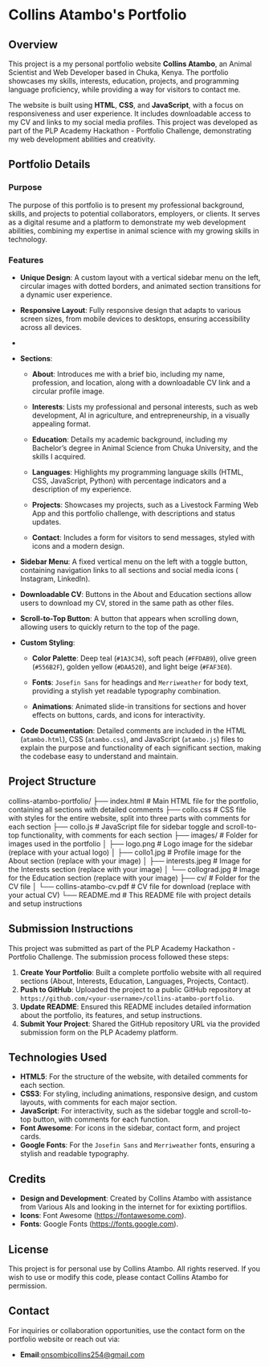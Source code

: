 # Collins Atambo's Portfolio

## Overview

This project is a my  personal portfolio website  **Collins Atambo**, an Animal Scientist and Web Developer based in Chuka, Kenya. The portfolio showcases my skills, interests, education, projects, and programming language proficiency, while providing a way for visitors to contact me.

The website is built using **HTML**, **CSS**, and **JavaScript**, with a focus on responsiveness and user experience. It includes downloadable access to my CV and links to my social media profiles. This project was developed as part of the PLP Academy Hackathon - Portfolio Challenge, demonstrating my web development abilities and creativity.


## Portfolio Details

### Purpose
The purpose of this portfolio is to present my professional background, skills, and projects to potential collaborators, employers, or clients. It serves as a digital resume and a platform to demonstrate my web development abilities, combining my expertise in animal science with my growing skills in technology.

### Features
- **Unique Design**: A custom layout with a vertical sidebar menu on the left, circular images with dotted borders, and animated section transitions for a dynamic user experience.
- **Responsive Layout**: Fully responsive design that adapts to various screen sizes, from mobile devices to desktops, ensuring accessibility across all devices.
- 
- **Sections**:
 
  - **About**: Introduces me with a brief bio, including my name, profession, and location, along with a downloadable CV link and a circular profile image.
   
  - **Interests**: Lists my professional and personal interests, such as web development, AI in agriculture, and entrepreneurship, in a visually appealing format.
    
  - **Education**: Details my academic background, including my Bachelor’s degree in Animal Science from Chuka University, and the skills I acquired.
  
  - **Languages**: Highlights my programming language skills (HTML, CSS, JavaScript, Python) with percentage indicators and a description of my experience.
    
  - **Projects**: Showcases my projects, such as a Livestock Farming Web App and this portfolio challenge, with descriptions and status updates.
    
  - **Contact**: Includes a form for visitors to send messages, styled with icons and a modern design.
    
- **Sidebar Menu**: A fixed vertical menu on the left with a toggle button, containing navigation links to all sections and social media icons ( Instagram, LinkedIn).
  
- **Downloadable CV**: Buttons in the About and Education sections allow users to download my CV, stored in the same path as other files.
  
- **Scroll-to-Top Button**: A button that appears when scrolling down, allowing users to quickly return to the top of the page.
  
- **Custom Styling**:
  
  - **Color Palette**: Deep teal (`#1A3C34`), soft peach (`#FFDAB9`), olive green (`#556B2F`), golden yellow (`#DAA520`), and light beige (`#FAF3E0`).
    
  - **Fonts**: `Josefin Sans` for headings and `Merriweather` for body text, providing a stylish yet readable typography combination.
    
  - **Animations**: Animated slide-in transitions for sections and hover effects on buttons, cards, and icons for interactivity.
    
- **Code Documentation**: Detailed comments are included in the HTML (`atambo.html`), CSS (`atambo.css`), and JavaScript (`atambo.js`) files to explain the purpose and functionality of each significant section, making the codebase easy to understand and maintain.

## Project Structure
   collins-atambo-portfolio/
├── index.html              # Main HTML file for the portfolio, containing all sections with detailed comments
├── collo.css               # CSS file with styles for the entire website, split into three parts with comments for each section
├── collo.js                # JavaScript file for sidebar toggle and scroll-to-top functionality, with comments for each section
├── images/                 # Folder for images used in the portfolio
│   ├── logo.png            # Logo image for the sidebar (replace with your actual logo)
│   ├── collo1.jpg          # Profile image for the About section (replace with your image)
│   ├── interests.jpeg      # Image for the Interests section (replace with your image)
│   └── collograd.jpg       # Image for the Education section (replace with your image)
├── cv/                     # Folder for the CV file
│   └── collins-atambo-cv.pdf  # CV file for download (replace with your actual CV)
└── README.md               # This README file with project details and setup instructions


## Submission Instructions
This project was submitted as part of the PLP Academy Hackathon - Portfolio Challenge. The submission process followed these steps:
1. **Create Your Portfolio**: Built a complete portfolio website with all required sections (About, Interests, Education, Languages, Projects, Contact).
2. **Push to GitHub**: Uploaded the project to a public GitHub repository at `https://github.com/<your-username>/collins-atambo-portfolio`.
3. **Update README**: Ensured this README includes detailed information about the portfolio, its features, and setup instructions.
4. **Submit Your Project**: Shared the GitHub repository URL via the provided submission form on the PLP Academy platform.

## Technologies Used
- **HTML5**: For the structure of the website, with detailed comments for each section.
- **CSS3**: For styling, including animations, responsive design, and custom layouts, with comments for each major section.
- **JavaScript**: For interactivity, such as the sidebar toggle and scroll-to-top button, with comments for each function.
- **Font Awesome**: For icons in the sidebar, contact form, and project cards.
- **Google Fonts**: For the `Josefin Sans` and `Merriweather` fonts, ensuring a stylish and readable typography.

## Credits
- **Design and Development**: Created by Collins Atambo with assistance from Various AIs and looking in the internet for for exixting portiflios.
- **Icons**: Font Awesome (https://fontawesome.com).
- **Fonts**: Google Fonts (https://fonts.google.com).

## License
This project is for personal use by Collins Atambo. All rights reserved. If you wish to use or modify this code, please contact Collins Atambo for permission.

## Contact
For inquiries or collaboration opportunities, use the contact form on the portfolio website or reach out via:
- **Email**:onsombicollins254@gmail.com

